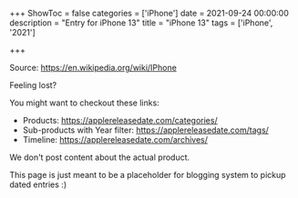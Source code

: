 +++
ShowToc = false
categories = ['iPhone']
date = 2021-09-24 00:00:00
description = "Entry for iPhone 13"
title = "iPhone 13"
tags = ['iPhone', '2021']

+++

Source: https://en.wikipedia.org/wiki/IPhone

Feeling lost?

You might want to checkout these links:
- Products: https://applereleasedate.com/categories/
- Sub-products with Year filter: https://applereleasedate.com/tags/
- Timeline: https://applereleasedate.com/archives/

We don't post content about the actual product. 



This page is just meant to be a placeholder for blogging system to pickup dated entries :)



